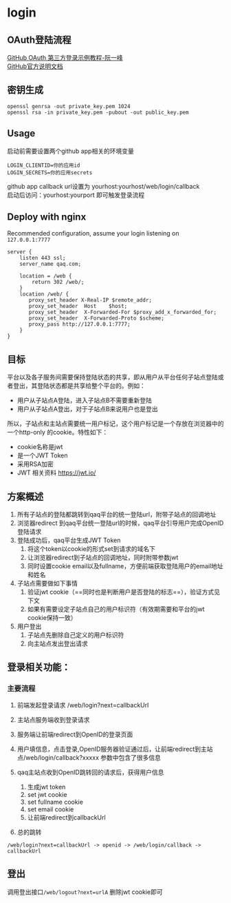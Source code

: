 # login

## OAuth登陆流程
[GitHub OAuth 第三方登录示例教程-阮一峰](https://www.ruanyifeng.com/blog/2019/04/github-oauth.html)  
[GitHub官方说明文档](https://docs.github.com/en/developers/apps/building-oauth-apps/authorizing-oauth-apps)

## 密钥生成
```
openssl genrsa -out private_key.pem 1024
openssl rsa -in private_key.pem -pubout -out public_key.pem
```

## Usage
启动前需要设置两个github app相关的环境变量
```
LOGIN_CLIENTID=你的应用id
LOGIN_SECRETS=你的应用secrets
```
github app callback url设置为 yourhost:yourhost/web/login/callback  
启动后访问：yourhost:yourport 即可触发登录流程

## Deploy with nginx

Recommended configuration, assume your login listening on `127.0.0.1:7777`

```nginx
server {
    listen 443 ssl;
    server_name qaq.com;

    location = /web {
    	return 302 /web/;
    }
    location /web/ {
       proxy_set_header X-Real-IP $remote_addr;
       proxy_set_header  Host    $host;
       proxy_set_header  X-Forwarded-For $proxy_add_x_forwarded_for;
       proxy_set_header  X-Forwarded-Proto $scheme; 
       proxy_pass http://127.0.0.1:7777;
    }
}
```

## 目标
平台以及各子服务间需要保持登陆状态的共享，即从用户从平台任何子站点登陆或者登出，其登陆状态都是共享给整个平台的。例如：
- 用户从子站点A登陆，进入子站点B不需要重新登陆
- 用户从子站点A登出，对于子站点B来说用户也是登出

所以，子站点和主站点需要统一用户标记，这个用户标记是一个存放在浏览器中的一个http-only 的cookie。特性如下：
- cookie名称是jwt
- 是一个JWT Token
- 采用RSA加密
- JWT 相关资料 https://jwt.io/

## 方案概述
1. 所有子站点的登陆都跳转到qaq平台的统一登陆url，附带子站点的回调地址
2. 浏览器redirect 到qaq平台统一登陆url的时候，qaq平台引导用户完成OpenID登陆请求
3. 登陆成功后，qaq平台生成JWT Token
    1. 将这个token以cookie的形式set到请求的域名下
    2. 让浏览器redirect到子站点的回调地址，同时附带参数jwt
    3. 同时设置cookie email以及fullname，方便前端获取登陆用户的email地址和姓名
4. 子站点需要做如下事情
    1. 验证jwt cookie（==同时也是判断用户是否登陆的标志==），验证方式见下文
    2. 如果有需要设定子站点自己的用户标识符（有效期需要和平台的jwt cookie保持一致）
5. 用户登出
    1. 子站点先删除自己定义的用户标识符
    2. 向主站点发出登出请求
   
## 登录相关功能：

### 主要流程
1. 前端发起登录请求 /web/login?next=callbackUrl
2. 主站点服务端收到登录请求
3. 服务端让前端redirect到OpenID的登录页面
4. 用户填信息，点击登录,OpenID服务器验证通过后，让前端redirect到主站点/web/login/callback?xxxxx 参数中包含了很多信息
5. qaq主站点收到OpenID跳转回的请求后，获得用户信息
    1. 生成jwt token
    2. set jwt cookie
    3. set fullname cookie
    4. set email cookie
    5. 让前端redirect到callbackUrl

7. 总的跳转
```
/web/login?next=callbackUrl -> openid -> /web/login/callback -> callbackUrl
```


## 登出
调用登出接口`/web/logout?next=urlA`
删除jwt cookie即可
